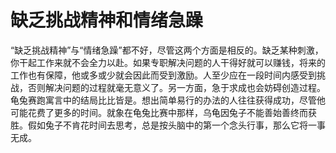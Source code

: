 # 缺乏挑战精神和情绪急躁

“缺乏挑战精神”与“情绪急躁”都不好，尽管这两个方面是相反的。缺乏某种刺激，你干起工作来就不会全力以赴。如果专职解决问题的人干得好就可以赚钱，将来的工作也有保障，他或多或少就会因此而受到激励。人至少应在一段时间内感受到挑战，否则解决问题的过程就毫无意义了。另一方面，急于求成也会妨碍创造过程。龟兔赛跑寓言中的结局比比皆是。想出简单易行的办法的人往往获得成功，尽管他可能花费了更多的时间。就象在龟兔比赛中那样，乌龟因兔子不能善始善终而获胜。假如兔子不肯花时间去思考，总是按头脑中的第一个念头行事，那么它将一事无成。